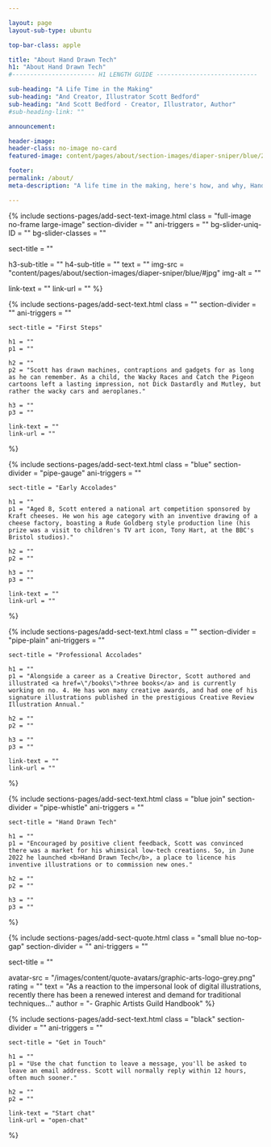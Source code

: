 ```yaml
---

layout: page
layout-sub-type: ubuntu

top-bar-class: apple

title: "About Hand Drawn Tech"
h1: "About Hand Drawn Tech"
#----------------------- H1 LENGTH GUIDE ----------------------------

sub-heading: "A Life Time in the Making"
sub-heading: "And Creator, Illustrator Scott Bedford"
sub-heading: "And Scott Bedford - Creator, Illustrator, Author"
#sub-heading-link: ""

announcement:

header-image:
header-class: no-image no-card
featured-image: content/pages/about/section-images/diaper-sniper/blue/2000px.jpg

footer:
permalink: /about/
meta-description: "A life time in the making, here's how, and why, Hand Drawn Tech came about."

---
```






<!-- SECTION TEXT & IMAGE -->
{% include sections-pages/add-sect-text-image.html
  class = "full-image no-frame large-image"
  section-divider = ""
  ani-triggers = ""
  bg-slider-uniq-ID = ""
  bg-slider-classes = ""

  sect-title = ""

  h3-sub-title = ""
  h4-sub-title = ""
  text = ""
  img-src = "content/pages/about/section-images/diaper-sniper/blue/#jpg"
  img-alt = ""

  link-text = ""
  link-url = ""
%}





<!-- SECTION TEXT -->
{% include sections-pages/add-sect-text.html
	class = ""
	section-divider = ""
	ani-triggers = ""

	sect-title = "First Steps"

	h1 = ""
	p1 = ""
	
	h2 = ""
	p2 = "Scott has drawn machines, contraptions and gadgets for as long as he can remember. As a child, the Wacky Races and Catch the Pigeon cartoons left a lasting impression, not Dick Dastardly and Mutley, but rather the wacky cars and aeroplanes."
	
	h3 = ""
	p3 = ""

	link-text = ""
	link-url = ""
%}






<!-- SECTION TEXT -->
{% include sections-pages/add-sect-text.html
	class = "blue"
	section-divider = "pipe-gauge"
	ani-triggers = ""

	sect-title = "Early Accolades"

	h1 = ""
	p1 = "Aged 8, Scott entered a national art competition sponsored by Kraft cheeses. He won his age category with an inventive drawing of a cheese factory, boasting a Rude Goldberg style production line (his prize was a visit to children's TV art icon, Tony Hart, at the BBC's Bristol studios)."
	
	h2 = ""
	p2 = ""
	
	h3 = ""
	p3 = ""

	link-text = ""
	link-url = ""
%}




<!-- SECTION TEXT -->
{% include sections-pages/add-sect-text.html
	class = ""
	section-divider = "pipe-plain"
	ani-triggers = ""

	sect-title = "Professional Accolades"

	h1 = ""
	p1 = "Alongside a career as a Creative Director, Scott authored and illustrated <a href=\"/books\">three books</a> and is currently working on no. 4. He has won many creative awards, and had one of his signature illustrations published in the prestigious Creative Review Illustration Annual."
	
	h2 = ""
	p2 = ""
	
	h3 = ""
	p3 = ""

	link-text = ""
	link-url = ""
%}





<!-- SECTION TEXT -->
{% include sections-pages/add-sect-text.html
	class = "blue join"
	section-divider = "pipe-whistle"
	ani-triggers = ""

	sect-title = "Hand Drawn Tech"

	h1 = ""
	p1 = "Encouraged by positive client feedback, Scott was convinced there was a market for his whimsical low-tech creations. So, in June 2022 he launched <b>Hand Drawn Tech</b>, a place to licence his inventive illustrations or to commission new ones."
	
	h2 = ""
	p2 = ""
	
	h3 = ""
	p3 = ""

%}


<!-- SECTION QUOTE -->
{% include sections-pages/add-sect-quote.html
  class = "small blue no-top-gap"
  section-divider = ""
  ani-triggers = ""

  sect-title = ""

  avatar-src = "/images/content/quote-avatars/graphic-arts-logo-grey.png"
  rating = ""
  text = "As a reaction to the impersonal look of digital illustrations, recently there has been a renewed interest and demand for traditional techniques…"
  author = "- Graphic Artists Guild Handbook"
%}




<!-- SECTION TEXT -->
{% include sections-pages/add-sect-text.html
	class = "black"
	section-divider = ""
	ani-triggers = ""

	sect-title = "Get in Touch"
	
	h1 = ""
	p1 = "Use the chat function to leave a message, you'll be asked to leave an email address. Scott will normally reply within 12 hours, often much sooner."
	
	h2 = ""
	p2 = ""
	
	link-text = "Start chat"
	link-url = "open-chat"
%}



